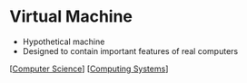# Virtual Machine

- Hypothetical machine
- Designed to contain important features of real computers

[[Computer Science]] [[Computing Systems]]

[//begin]: # "Autogenerated link references for markdown compatibility"
[Computer Science]: computer-science "Computer Science"
[Computing Systems]: computing-systems "Computing Systems"
[//end]: # "Autogenerated link references"